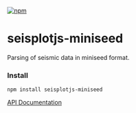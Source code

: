 [![npm](https://img.shields.io/npm/v/seisplotjs-miniseed.svg)](https://www.npmjs.com/package/seisplotjs-miniseed)

# seisplotjs-miniseed
Parsing of seismic data in miniseed format.


### Install

```
npm install seisplotjs-miniseed
```

[API Documentation](http://www.seis.sc.edu/software/seisplotjs/miniseed/)
